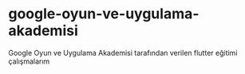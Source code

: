 # google-oyun-ve-uygulama-akademisi
Google Oyun ve Uygulama Akademisi tarafından verilen flutter eğitimi çalışmalarım
